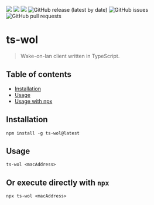 ![](https://img.shields.io/badge/platform-Windows-blue)
![](https://img.shields.io/badge/platform-Ubuntu-orange)
![](https://img.shields.io/badge/node-16.x.x-green)
![GitHub release (latest by date)](https://img.shields.io/github/v/release/Fraccs/ts-wol)
![GitHub issues](https://img.shields.io/github/issues/Fraccs/ts-wol)
![GitHub pull requests](https://img.shields.io/github/issues-pr/Fraccs/ts-wol)

# ts-wol

> Wake-on-lan client written in TypeScript.

## Table of contents

- [Installation](#installation)
- [Usage](#usage)
- [Usage with npx](#or-execute-directly-with-npx)

## Installation

```
npm install -g ts-wol@latest
```

## Usage

```
ts-wol <macAddress>
```

## Or execute directly with `npx`

```
npx ts-wol <macAddress>
```
